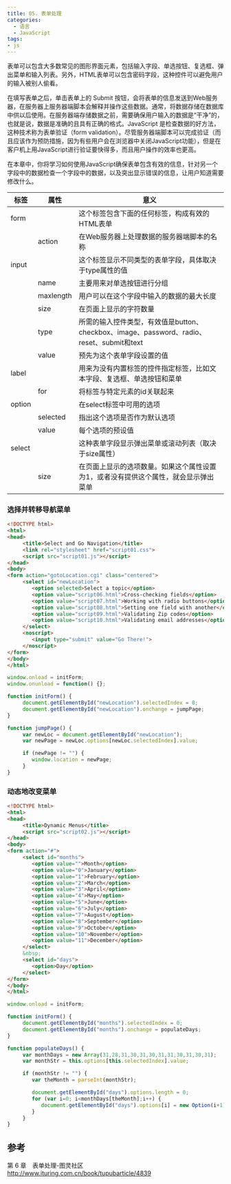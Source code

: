 ```yaml
---
title: 05. 表单处理
categories:
  - 语言
  - JavaScript
tags:
- js
---
```


表单可以包含大多数常见的图形界面元素，包括输入字段、单选按钮、复选框、弹出菜单和输入列表。另外，HTML表单可以包含密码字段，这种控件可以避免用户的输入被别人偷看。

在填写表单之后，单击表单上的 Submit 按钮，会将表单的信息发送到Web服务器，在服务器上服务器端脚本会解释并操作这些数据。通常，将数据存储在数据库中供以后使用。在服务器端存储数据之前，需要确保用户输入的数据是“干净”的，也就是说，数据是准确的且具有正确的格式。JavaScript 是检查数据的好方法，这种技术称为表单验证（form validation）。尽管服务器端脚本可以完成验证（而且应该作为预防措施，因为有些用户会在浏览器中关闭JavaScript功能），但是在客户机上用JavaScript进行验证要快得多，而且用户操作的效率也更高。

在本章中，你将学习如何使用JavaScript确保表单包含有效的信息，针对另一个字段中的数据检查一个字段中的数据，以及突出显示错误的信息，让用户知道需要修改什么。

标签 | 属性 | 意义
------------ | ------------- | -------------
form | | 这个标签包含下面的任何标签，构成有效的HTML表单
&nbsp; | action | 在Web服务器上处理数据的服务器端脚本的名称
input | | 这个标签显示不同类型的表单字段，具体取决于type属性的值
&nbsp; | name| 主要用来对单选按钮进行分组
&nbsp; | maxlength| 用户可以在这个字段中输入的数据的最大长度
&nbsp; | size| 在页面上显示的字符数量
&nbsp; | type| 所需的输入控件类型，有效值是button、checkbox、image、password、radio、reset、submit和text
&nbsp;  | value| 预先为这个表单字段设置的值
label| | 用来为没有内置标签的控件指定标签，比如文本字段、复选框、单选按钮和菜单
&nbsp; | for| 将标签与特定元素的id关联起来
option| | 在select标签中可用的选项
&nbsp; | selected| 指出这个选项是否作为默认选项
&nbsp; | value| 每个选项的预设值
select| | 这种表单字段显示弹出菜单或滚动列表（取决于size属性）
&nbsp; | size| 在页面上显示的选项数量。如果这个属性设置为1，或者没有提供这个属性，就会显示弹出菜单

### 选择并转移导航菜单

```html
<!DOCTYPE html>
<html>
<head>
     <title>Select and Go Navigation</title>
     <link rel="stylesheet" href="script01.css">
     <script src="script01.js"></script>
</head>
<body>
<form action="gotoLocation.cgi" class="centered">
     <select id="newLocation">
        <option selected>Select a topic</option>
        <option value="script06.html">Cross-checking fields</option>
        <option value="script07.html">Working with radio buttons</option>
        <option value="script08.html">Setting one field with another</option>
        <option value="script09.html">Validating Zip codes</option>
        <option value="script10.html">Validating email addresses</option>
     </select>
     <noscript>
        <input type="submit" value="Go There!">
     </noscript>
</form>
</body>
</html>
```

```javascript
window.onload = initForm;
window.onunload = function() {};

function initForm() {
     document.getElementById("newLocation").selectedIndex = 0;
     document.getElementById("newLocation").onchange = jumpPage;
}

function jumpPage() {
     var newLoc = document.getElementById("newLocation");
     var newPage = newLoc.options[newLoc.selectedIndex].value;

     if (newPage != "") {
        window.location = newPage;
     }
}
```

### 动态地改变菜单

```html
<!DOCTYPE html>
<html>
<head>
     <title>Dynamic Menus</title>
     <script src="script02.js"></script>
</head>
<body>
<form action="#">
     <select id="months">
        <option value="">Month</option>
        <option value="0">January</option>
        <option value="1">February</option>
        <option value="2">March</option>
        <option value="3">April</option>
        <option value="4">May</option>
        <option value="5">June</option>
        <option value="6">July</option>
        <option value="7">August</option>
        <option value="8">September</option>
        <option value="9">October</option>
        <option value="10">November</option>
        <option value="11">December</option>
     </select>
     &nbsp;
     <select id="days">
        <option>Day</option>
     </select>
</form>
</body>
</html>
```

```javascript
window.onload = initForm;

function initForm() {
     document.getElementById("months").selectedIndex = 0;
     document.getElementById("months").onchange = populateDays;
}

function populateDays() {
     var monthDays = new Array(31,28,31,30,31,30,31,31,30,31,30,31);
     var monthStr = this.options[this.selectedIndex].value;

     if (monthStr != "") {
        var theMonth = parseInt(monthStr);

        document.getElementById("days").options.length = 0;
        for (var i=0; i<monthDays[theMonth];i++) {
           document.getElementById("days").options[i] = new Option(i+1);
        }
     }
}
```

## 参考

第 6 章　表单处理-图灵社区
<http://www.ituring.com.cn/book/tupubarticle/4839>
